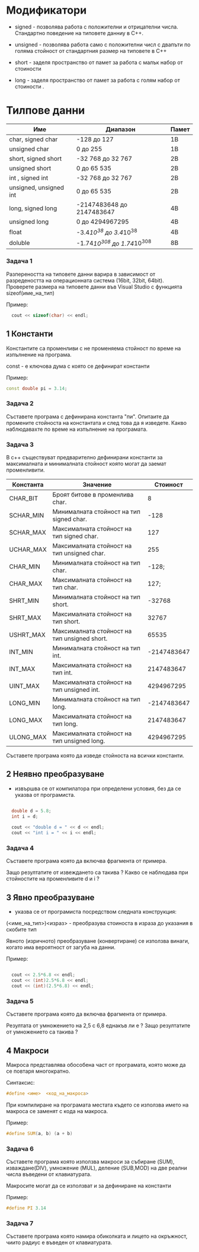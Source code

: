 
# Модификатори

- signed - позволява работа с положителни и отрицателни числа. Стандартно поведение на типовете данниу в C++.

- unsigned - позволява работа само с положителни числ с двапъти по голяма стойност от стандартния размер на типовете в C++ 

- short - заделя пространство от памет за работа с малък набор от стоиности 

- long - заделя пространство от памет за работа с голям набор от стоиности . 

# Тилпове данни

| Име | Диапазон | Памет | 
| --- | --- | --- |
char, signed char | -128 до 127 | 1В |
unsigned char | 0 до 255 | 1В |
short, signed short | -32 768 до 32 767 | 2B|
unsigned short | 0 до 65 535 | 2B |
int , signed int | -32 768 до 32 767 | 2B |
unsigned, unsigned int | 0 до 65 535 | 2B |
long, signed long | -2147483648 до 2147483647 | 4B
unsigned long | 0 до 4294967295 |4B
float | -3.4*10<sup>38</sup> до 3.4*10<sup>38</sup> | 4В
doluble | -1.74*10<sup>308</sup> до 1.74*10<sup>308</sup> | 8В

### Задача 1

Разпереността на типовете данни варира в зависимост от разредеността на операционната система (16bit, 32bit, 64bit).
Проверете размера на типовете данни във Visual Studio с функцията sizeof(име_на_тип)

Пример:

```c++
  cout << sizeof(char) << endl;
```

## 1 Константи

Константите са променливи с не променяема стойност по време на изпълнение на програма. 

const - е ключова дума с която се дефинират константи

Пример:

```c++
const double pi = 3.14;
```

### Задача 2

Съставете програма с дефинирана константа "пи". Опитаите да промените стойноста на константата и след това да я изведете.
Какво наблюдавахте по време на изпълнение на програмата.

### Задача 3

В с++ съществуват предварително дефинирани константи за максималната и минималната стойност която могат да заемат променливити.

| Константа | Значение | Стоиност |
|--|--|--|
CHAR_BIT | Броят битове в променлива char. | 8
SCHAR_MIN | Минималната стойност на тип signed char. | -128
SCHAR_MAX | Максималната стойност на тип signed char. | 127
UCHAR_MAX | Максималната стойност на тип unsigned char. | 255
CHAR_MIN | Минималната стойност на тип char. | -128;
CHAR_MAX | Максималната стойност на тип char. | 127;
SHRT_MIN | Минималната стойност на тип short. | -32768
SHRT_MAX | Максималната стойност на тип short. | 32767
USHRT_MAX | Максималната стойност на тип unsigned short. | 65535
INT_MIN | Минималната стойност на тип int. | -2147483647
INT_MAX | Максималната стойност на тип int. | 2147483647
UINT_MAX | Максималната стойност на тип unsigned int. | 4294967295
LONG_MIN | Минималната стойност на тип long. | -2147483647
LONG_MAX | Максималната стойност на тип long. | 2147483647
ULONG_MAX | Максималната стойност на тип unsigned long. | 4294967295

Съставете програма която да изведе стойноста на всички константи.

## 2 Неявно преобразуване 

- извършва се от компилатора при определени условия, без да се указва от програмиста.

```c++

  double d = 5.8;
  int i = d;
  
  cout << "double d = " << d << endl;
  cout << "int i = " << i << endl;

```
### Задача 4

Съставете програма която да включва фрагмента от примера. 

Защо резултатите от извеждането са такива ?
Какво се наблюдава при стойностите на променливите d и i ?

## 3 Явно преобразуване

- указва се от програмиста посредством следната конструкция:

(<име_на_тип>)<израз> - преобразува стоиноста в израза до указания в скобите тип

Явното (изричното) преобразуване (конвертиране) се използва винаги, когато има вероятност от загуба на данни.

Пример:

```c++

  cout << 2.5*6.8 << endl;
  cout << (int)2.5*6.8 << endl;
  cout << (int)(2.5*6.8) << endl;

```

### Задача 5

Съставете програма която да включва фрагмента от примера. 

Резултата от умножението на 2,5 с 6,8 еднакъв ли е ?
Защо резултатите от умножението са такива ?

## 4 Макроси

Макроса представлява обособена част от програмата, която може да се повтаря многократно. 

Синтаксис:

```c++
#define <име>  <код_на_макроса> 
```

При компилиране на програмата местата където се използва името на макроса се заменят с кода на макроса.

Пример:

```c++
#define SUM(a, b) (a + b)
```

### Задача 6

Съставете програма която използва макроси за събиране (SUM), изваждане(DIV), умножение (MUL), деление (SUB,MOD) на две реални числа въведени от клавиатурата. 

Макросите могат да се използват и за дефиниране на константи

Пример:

```c++
#define PI 3.14
```

### Задача 7

Съставете програма която намира обиколката и лицето на окръжност, чиито радиус е въведен от клавиатурата.
